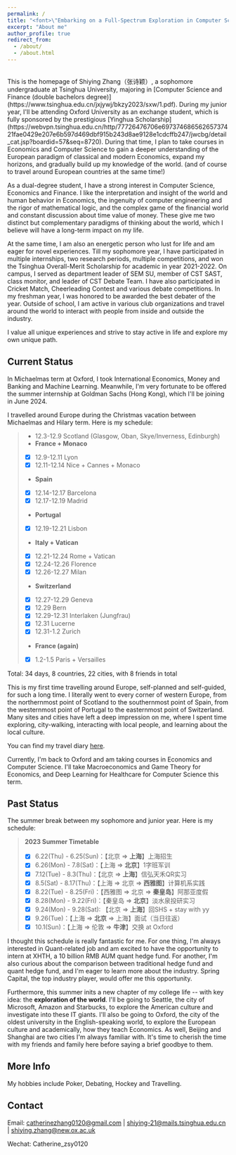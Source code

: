 ```yaml
---
permalink: /
title: "<font>\"Embarking on a Full-Spectrum Exploration in Computer Science, Finance and Life.\"<font> "
excerpt: "About me"
author_profile: true
redirect_from: 
  - /about/
  - /about.html
---
```


<br />
This is the homepage of Shiying Zhang（张诗颖）, a sophomore undergraduate at Tsinghua University, majoring in [Computer Science and Finance (double bachelors degree)](https://www.tsinghua.edu.cn/jxjywj/bkzy2023/sxw/1.pdf). During my junior year, I'll be attending Oxford University as an exchange student, which is fully sponsored by the prestigious [Yinghua Scholarship](https://webvpn.tsinghua.edu.cn/http/77726476706e69737468656265737421fae0429e207e6b597d469dbf915b243d8ae9128e1cdcffb247/jwcbg/detail_cat.jsp?boardid=57&seq=8720). During that time, I plan to take courses in Economics and Computer Science to gain a deeper understanding of the European paradigm of classical and modern Economics, expand my horizons, and gradually build up my knowledge of the world. (and of course to travel around European countries at the same time!)

As a dual-degree student, I have a strong interest in Computer Science, Economics and Finance. I like the interpretation and insight of the world and human behavior in Economics, the ingenuity of computer engineering and the rigor of mathematical logic, and the complex game of the financial world and constant discussion about time value of money. These give me two distinct but complementary paradigms of thinking about the world, which I believe will have a long-term impact on my life.

At the same time, I am also an energetic person who lust for life and am eager for novel experiences. Till my sophomore year, I have participated in multiple internships, two research periods, multiple competitions, and won the Tsinghua Overall-Merit Scholarship for academic in year 2021-2022. On campus, I served as department leader of SEM SU, member of CST SAST, class monitor, and leader of CST Debate Team. I have also participated in Cricket Match, Cheerleading Contest and various debate competitions. In my freshman year, I was honored to be awarded the best debater of the year. Outside of school, I am active in various club organizations and travel around the world to interact with people from inside and outside the industry.

I value all unique experiences and strive to stay active in life and explore my own unique path.


Current Status
-----

In Michaelmas term at Oxford, I took International Economics, Money and Banking and Machine Learning. Meanwhile, I'm very fortunate to be offered the summer internship at Goldman Sachs (Hong Kong), which I'll be joining in June 2024.

I travelled around Europe during the Christmas vacation between Michaelmas and Hilary term. Here is my schedule:

> + 12.3-12.9 Scotland (Glasgow, Oban, Skye/Inverness, Edinburgh)
> + **France + Monaco**
> - [x] 12.9-12.11 Lyon
> - [x] 12.11-12.14 Nice + Cannes + Monaco
> + **Spain**
> - [x] 12.14-12.17 Barcelona
> - [x] 12.17-12.19 Madrid
> + **Portugal**
> - [x] 12.19-12.21 Lisbon
> + **Italy + Vatican**
> - [x] 12.21-12.24 Rome + Vatican
> - [x] 12.24-12.26 Florence
> - [x] 12.26-12.27 Milan
> + **Switzerland**
> - [x] 12.27-12.29 Geneva
> - [x] 12.29 Bern
> - [x] 12.29-12.31 Interlaken (Jungfrau)
> - [x] 12.31 Lucerne
> - [x] 12.31-1.2 Zurich
> + **France (again)**
> - [x] 1.2-1.5 Paris + Versailles

Total: 34 days, 8 countries, 22 cities, with 8 friends in total 

This is my first time travelling around Europe, self-planned and self-guided, for such a long time. I literally went to every corner of western Europe, from the northernmost point of Scotland to the southernmost point of Spain, from the westernmost point of Portugal to the easternmost point of Switzerland. Many sites and cities have left a deep impression on me, where I spent time exploring, city-walking, interacting with local people, and learning about the local culture. 

You can find my travel diary [here](https://mp.weixin.qq.com/s?__biz=Mzk0MTYyMTczNg==&mid=2247483929&idx=1&sn=d21710137ca953c7632d12bf3760207e&chksm=c2ceea9ef5b9638861f36799013c71ee7a7cf3515b9c07eb126d96365d981b5925a5e0f885f2&token=795516037&lang=zh_CN#rd).

Currently, I'm back to Oxford and am taking courses in Economics and Computer Science. I'll take Macroeconomics and Game Theory for Economics, and Deep Learning for Healthcare for Computer Science this term.


Past Status
-----

The summer break between my sophomore and junior year. Here is my schedule:

> **2023 Summer Timetable**
> - [x] 6.22(Thu) - 6.25(Sun)：【北京 => **上海**】上海招生
> - [x] 6.26(Mon) - 7.8(Sat)：【上海 => **北京**】1字班军训
> - [x] 7.12(Tue) - 8.3(Thu)：【北京 => **上海**】信弘天禾QR实习
> - [x] 8.5(Sat) - 8.17(Thu)：【上海 => 北京 => **西雅图**】计算机系实践
> - [x] 8.22(Tue) - 8.25(Fri)：【西雅图 => 北京 => **秦皇岛**】阿那亚度假
> - [x] 8.28(Mon) - 9.22(Fri)：【秦皇岛 => **北京**】淡水泉投研实习
> - [x] 9.24(Mon) - 9.28(Sat): 【北京 => **上海**】回SHS + stay with yy
> - [x] 9.26(Tue)：【上海 => **北京** => 上海】面试（当日往返）
> - [x] 10.1(Sun)：【上海 => 伦敦 => **牛津**】交换 at Oxford

I thought this schedule is really fantastic for me. For one thing, I'm always interested in Quant-related job and am excited to have the opportunity to intern at XHTH, a 10 billion RMB AUM quant hedge fund. For another, I'm also curious about the comparison between traditional hedge fund and quant hedge fund, and I'm eager to learn more about the industry. Spring Capital, the top industry player, would offer me this opportunity. 

Furthermore, this summer inits a new chapter of my college life -- with key idea: the **exploration of the world**. I'll be going to Seattle, the city of Microsoft, Amazon and Starbucks, to explore the American culture and investigate into these IT giants. I'll also be going to Oxford, the city of the oldest university in the English-speaking world, to explore the European culture and academically, how they teach Economics. As well, Beijing and Shanghai are two cities I'm always familiar with. It's time to cherish the time with my friends and family here before saying a brief goodbye to them.

More Info
------
My hobbies include Poker, Debating, Hockey and Travelling.


Contact
------
Email: catherinezhang0120@gmail.com | shiying-21@mails.tsinghua.edu.cn | shiying.zhang@new.ox.ac.uk

Wechat: Catherine_zsy0120
